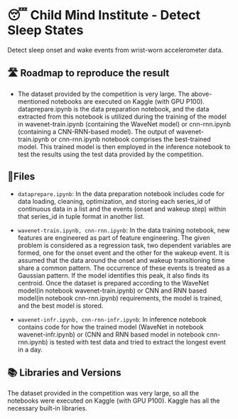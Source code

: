 # 😴 Child Mind Institute - Detect Sleep States

Detect sleep onset and wake events from wrist-worn accelerometer data.

## 🛣️ Roadmap to reproduce the result

* The dataset provided by the competition is very large. The above-mentioned notebooks are executed on Kaggle (with GPU P100). dataprepare.ipynb is the data preparation notebook, and the data extracted from this notebook is utilized during the training of the model in wavenet-train.ipynb (containing the WaveNet model) or cnn-rnn.ipynb (containing a CNN-RNN-based model). The output of wavenet-train.ipynb or cnn-rnn.ipynb notebook comprises the best-trained model. This trained model is then employed in the inference notebook to test the results using the test data provided by the competition.

## 📝Files

* `dataprepare.ipynb`: In the data preparation notebook includes code for data loading, cleaning, optimization, and storing each series_id of continuous data in a list and the events (onset and wakeup step) within that series_id in tuple format in another list.
  
* `wavenet-train.ipynb, cnn-rnn.ipynb`: In the data training notebook, new features are engineered as part of feature engineering. The given problem is considered as a regression task, two dependent variables are formed, one for the onset event and the other for the wakeup event. It is assumed that the data around the onset and wakeup transitioning time share a common pattern. The occurrence of these events is treated as a Gaussian pattern. If the model identifies this peak, it also finds its centroid. Once the dataset is prepared according to the WaveNet model(in notebook wavenet-train.ipynb) or CNN and RNN based model(in notebook cnn-rnn.ipynb) requirements, the model is trained, and the best model is stored.

* `wavenet-infr.ipynb, cnn-rnn-infr.ipynb`: In inference notebook contains code for how the trained model (WaveNet in notebook wavenet-infr.ipynb) or (CNN and RNN based model in notebook cnn-rnn.ipynb) is tested with test data and tried to extract the longest event in a day.

## 📚 Libraries and Versions

The dataset provided in the competition was very large, so all the notebooks were executed on Kaggle (with GPU P100). Kaggle has all the necessary built-in libraries.




  







